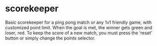 # scorekeeper
Basic scorekeeper for a ping pong match or any 1v1 friendly game, with customized point limit.
When the goal is met, the winner gets green and loser, red.
To keep the score of a new match, you must press the 'reset' button or simply change the points selector.
